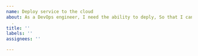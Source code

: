 ```yaml
---
name: Deploy service to the cloud
about: As a DevOps engineer, I need the ability to deply, So that I can be deploy
  .
title: ''
labels: ''
assignees: ''

---
```



